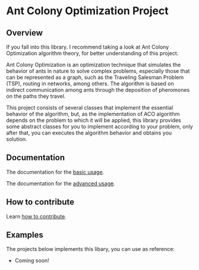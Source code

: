 # Ant Colony Optimization Project

## Overview

If you fall into this library. I recommend taking a look at Ant Colony Optimization algorithm theory, for better understanding of this project.

Ant Colony Optimization is an optimization technique that simulates the behavior of ants in nature to solve complex problems, especially those that can be represented as a graph, such as the Traveling Salesman Problem (TSP), routing in networks, among others. The algorithm is based on indirect communication among ants through the deposition of pheromones on the paths they travel.

This project consists of several classes that implement the essential behavior of the algorithm, but, as the implementation of ACO algorithm depends on the problem to which it will be applied, this library provides some abstract classes for you to implement according to your problem, only after that, you can executes the algorithm behavior and obtains you solution.

## Documentation

The documentation for the [basic usage](/docs/basic.md).

The documentation for the [advanced usage](/docs/basic.md).

## How to contribute

Learn [how to contribute](/docs/contribute.md).

## Examples

The projects below implements this libary, you can use as reference:

- Coming soon!